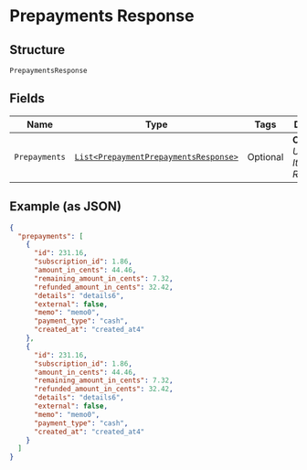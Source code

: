 
# Prepayments Response

## Structure

`PrepaymentsResponse`

## Fields

| Name | Type | Tags | Description | Getter | Setter |
|  --- | --- | --- | --- | --- | --- |
| `Prepayments` | [`List<PrepaymentPrepaymentsResponse>`](../../doc/models/prepayment-prepayments-response.md) | Optional | **Constraints**: *Unique Items Required* | List<PrepaymentPrepaymentsResponse> getPrepayments() | setPrepayments(List<PrepaymentPrepaymentsResponse> prepayments) |

## Example (as JSON)

```json
{
  "prepayments": [
    {
      "id": 231.16,
      "subscription_id": 1.86,
      "amount_in_cents": 44.46,
      "remaining_amount_in_cents": 7.32,
      "refunded_amount_in_cents": 32.42,
      "details": "details6",
      "external": false,
      "memo": "memo0",
      "payment_type": "cash",
      "created_at": "created_at4"
    },
    {
      "id": 231.16,
      "subscription_id": 1.86,
      "amount_in_cents": 44.46,
      "remaining_amount_in_cents": 7.32,
      "refunded_amount_in_cents": 32.42,
      "details": "details6",
      "external": false,
      "memo": "memo0",
      "payment_type": "cash",
      "created_at": "created_at4"
    }
  ]
}
```

